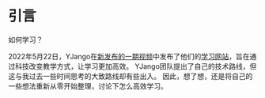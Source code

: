 # 引言

如何学习？

2022年5月22日，YJango在[新发布的一期视频](https://www.bilibili.com/video/BV1hY4y157rF)中发布了他们的[学习网站](https://www.modevol.com/)，旨在通过科技改变教学方式，让学习更加高效。
YJango团队提出了自己的技术路线，但这与我过去一些时间思考的大致路线却有些出入。
因此，想了想，还是将自己的一些想法重新从零开始整理，讨论下怎么高效学习。








